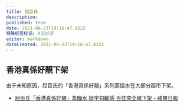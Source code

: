 ```yaml
---
title: 屈臣氏
description: 
published: true
date: 2021-06-23T19:16:47.432Z
特殊标签标记: #无标签
editor: markdown
dateCreated: 2021-06-23T19:16:47.432Z
---
```


## 香港真係好靚下架

由于未知原因，屈臣氏的「香港真係好靚」系列蒸馏水在大部分超市下架。

+ [屈臣氏「香港真係好靚」蒸餾水 疑字句敏感 百佳突全線下架 - 蘋果日報](https://web.archive.org/web/20210623110621/https://hk.appledaily.com/breaking/20210619/NKFZMAHLIZFIXBDDLPF2CDGOYI/)

